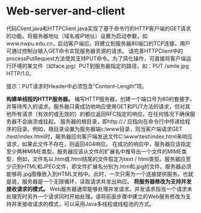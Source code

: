# Web-server-and-client
代码Client.java和HTTPClient.java实现了基于命令行的HTTP客户端的GET请求的功能。将服务器地址（域名或IP地址）设置为启动参数，如www.nwpu.edu.cn，启动客户端后，将建立到服务器80端口的TCP连接，用户可通过控制台输入GET命令实现服务器资源的请求。
请完善HTTPClient中的processPutRequest方法使其支持PUT命令。为了简化操作，可直接将客户端运行环境的某文件（如face.jpg）PUT到服务器指定的路径，如：PUT /smile.jpg HTTP/1.0。

提示：PUT请求时Header中必须包含“Content-Length”项。

**构建单线程的HTTP服务器。**
编写HTTP服务器，创建一个端口号为80的套接字，并等待传入的请求。服务器只需成功地响应使用GET和PUT方法的请求，但对其他所有请求（有效的或无效的）的都应返回RFC指定的响应。在任何情况下确保服务器不会崩溃或挂起。
服务器的根目录，即http://<your-computer>.<your-domain>/ 应指向在命令行中传递给程序的目录。例如，根目录设置为服务器端c:\www目录，则当客户端请求GET /test/index.html时，服务器应向客户端发送文件C:\www\test\index.html来响应请求，如果此文件不存在，则返回404响应。
在成功的响应中，服务器应该指定至少两种MIME类型。服务器应该从文件的扩展名中推导出一个文件的MIME类型，例如，文件名以.htm或.html结尾的文件假定为text / html类型。服务器应至少识别HTML和JPEG文件，即文件扩展名分别为.htm和.jpg的文件。服务器必须能够将.jpg图像嵌入到HTML文档中。此时，一次只需为一个连接提供服务。也就是说，服务器是一个无限循环，读取请求并发出响应。
**将服务器修改为支持并发接收请求的模式。**
Web服务器通常能够处理并发请求。并发请求指当一个请求未处理完时另外一个请求同时开始处理。请将前面步骤中建立的Web服务修改为支持并发接收请求的模式，可以采用Java多线程或线程池的方式。
